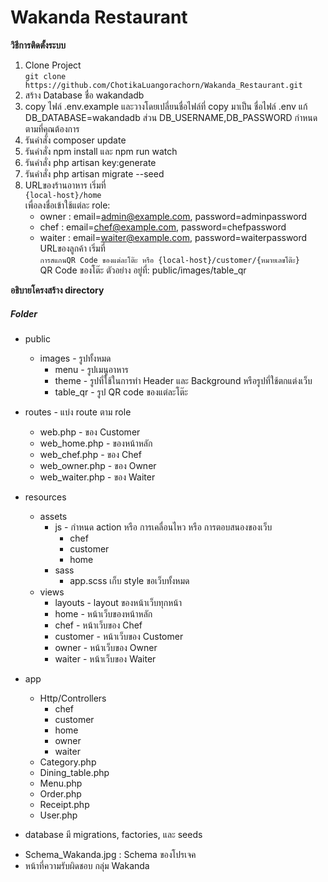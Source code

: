 # Wakanda Restaurant
**วิธีการติดตั้งระบบ**
1. Clone Project  
    ```git clone https://github.com/ChotikaLuangorachorn/Wakanda_Restaurant.git```
2. สร้าง Database ชื่อ wakandadb
3. copy ไฟล์ .env.example และวางโดยเปลี่ยนชื่อไฟล์ที่ copy มาเป็น ชื่อไฟล์ .env แก้  
    DB_DATABASE=wakandadb ส่วน DB_USERNAME,DB_PASSWORD กำหนดตามที่คุณต้องการ
4. รันคำสั่ง composer update
5. รันคำสั่ง npm install และ npm run watch
6. รันคำสั่ง php artisan key:generate
7. รันคำสั่ง php artisan migrate --seed
4. URLของร้านอาหาร เริ่มที่  
    ```{local-host}/home```  
   เพื่อลงชื่อเข้าใช้แต่ละ role:
    - owner : email=admin@example.com, password=adminpassword
    - chef : email=chef@example.com, password=chefpassword
    - waiter : email=waiter@example.com, password=waiterpassword  
   URLของลูกค้า เริ่มที่  
    ```การสแกนQR Code ของแต่ละโต๊ะ หรือ {local-host}/customer/{หมายเลขโต๊ะ}```  
    QR Code ของโต๊ะ ตัวอย่าง อยู่ที่: public/images/table_qr  

**อธิบายโครงสร้าง directory**
##### Folder #####
* public
    - images - รูปทั้งหมด
        - menu - รูปเมนูอาหาร
        - theme - รูปที่ใช้ในการทำ Header และ  Background หรือรูปที่ใช้ตกแต่งเว็บ
        - table_qr - รูป QR code ของแต่ละโต๊ะ

* routes - แบ่ง route ตาม role
    - web.php - ของ Customer
    - web_home.php - ของหน้าหลัก
    - web_chef.php - ของ Chef
    - web_owner.php - ของ Owner
    - web_waiter.php - ของ Waiter
* resources
    - assets
        - js - กำหนด action หรือ การเคลื่อนไหว หรือ การตอบสนองของเว็บ
            - chef 
            - customer
            - home
        - sass 
            - app.scss เก็บ style ขอเว็บทั้งหมด
    - views 
        - layouts - layout ของหน้าเว็บทุกหน้า
        - home - หน้าเว็บของหน้าหลัก
        - chef - หน้าเว็บของ Chef
        - customer - หน้าเว็บของ Customer
        - owner - หน้าเว็บของ Owner
        - waiter - หน้าเว็บของ Waiter
* app
    - Http/Controllers 
        - chef
        - customer
        - home
        - owner
        - waiter
    - Category.php
    - Dining_table.php
    - Menu.php
    - Order.php
    - Receipt.php
    - User.php
* database มี migrations, factories, และ seeds
- Schema_Wakanda.jpg : Schema ของโปรเจค
- หน้าที่ความรับผิดชอบ กลุ่ม Wakanda
